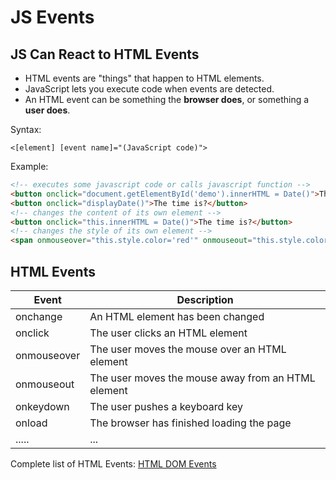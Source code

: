 # JS Events

## JS Can React to HTML Events

* HTML events are "things" that happen to HTML elements.
* JavaScript lets you execute code when events are detected.
* An HTML event can be something the __browser does__, or something a __user does__.



Syntax:

````
<[element] [event name]="(JavaScript code)">
````

Example:

````html
<!-- executes some javascript code or calls javascript function -->
<button onclick="document.getElementById('demo').innerHTML = Date()">The time is?</button>
<button onclick="displayDate()">The time is?</button>
<!-- changes the content of its own element -->
<button onclick="this.innerHTML = Date()">The time is?</button>
<!-- changes the style of its own element -->
<span onmouseover="this.style.color='red'" onmouseout="this.style.color='black'">Mouse over me!</span>
````



##  HTML Events

| Event       | Description                              |
| ----------- | ---------------------------------------- |
| onchange    | An HTML element has been changed         |
| onclick     | The user clicks an HTML element          |
| onmouseover | The user moves the mouse over an HTML element |
| onmouseout  | The user moves the mouse away from an HTML element |
| onkeydown   | The user pushes a keyboard key           |
| onload      | The browser has finished loading the page |
| .....       | ...                                     |

Complete list of HTML Events: [HTML DOM Events](https://www.w3schools.com/jsref/dom_obj_event.asp)